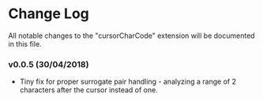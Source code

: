 # Change Log
All notable changes to the "cursorCharCode" extension will be documented in this file.

### v0.0.5 (30/04/2018)
- Tiny fix for proper surrogate pair handling - analyzing a range of 2 characters after the cursor instead of one.